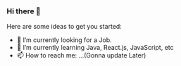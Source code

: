### Hi there 👋

Here are some ideas to get you started:

- 🔭 I’m currently looking for a Job.
- 🌱 I’m currently learning Java, React.js, JavaScript, etc
- 📫 How to reach me: ...(Gonna update Later)
